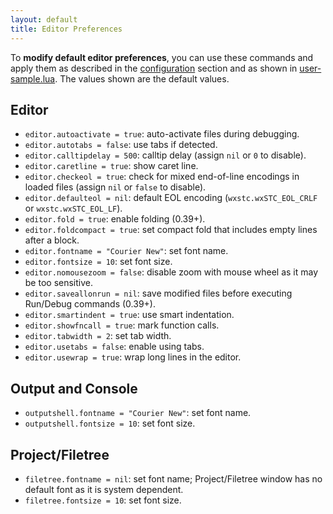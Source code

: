 ```yaml
---
layout: default
title: Editor Preferences
---
```


To **modify default editor preferences**, you can use these commands and apply them 
as described in the [configuration](doc-configuration.html) section
and as shown in [user-sample.lua](https://github.com/pkulchenko/ZeroBraneStudio/blob/master/cfg/user-sample.lua).
The values shown are the default values.

## Editor

- `editor.autoactivate = true`: auto-activate files during debugging.
- `editor.autotabs = false`: use tabs if detected.
- `editor.calltipdelay = 500`: calltip delay (assign `nil` or `0` to disable).
- `editor.caretline = true`: show caret line.
- `editor.checkeol = true`: check for mixed end-of-line encodings in loaded files (assign `nil` or `false` to disable).
- `editor.defaulteol = nil`: default EOL encoding (`wxstc.wxSTC_EOL_CRLF` or `wxstc.wxSTC_EOL_LF`).
- `editor.fold = true`: enable folding (0.39+).
- `editor.foldcompact = true`: set compact fold that includes empty lines after a block.
- `editor.fontname = "Courier New"`: set font name.
- `editor.fontsize = 10`: set font size.
- `editor.nomousezoom = false`: disable zoom with mouse wheel as it may be too sensitive.
- `editor.saveallonrun = nil`: save modified files before executing Run/Debug commands (0.39+).
- `editor.smartindent = true`: use smart indentation.
- `editor.showfncall = true`: mark function calls.
- `editor.tabwidth = 2`: set tab width.
- `editor.usetabs = false`: enable using tabs.
- `editor.usewrap = true`: wrap long lines in the editor.

## Output and Console

- `outputshell.fontname = "Courier New"`: set font name.
- `outputshell.fontsize = 10`: set font size.

## Project/Filetree

- `filetree.fontname = nil`: set font name; Project/Filetree window has no default font as it is system dependent.
- `filetree.fontsize = 10`: set font size.
